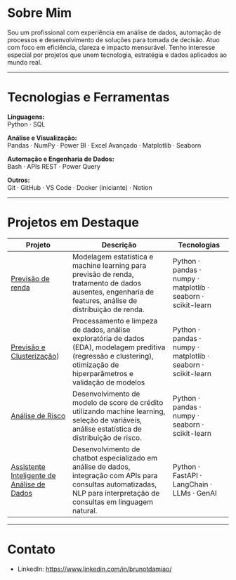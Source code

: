 # Sobre Mim

Sou um profissional com experiência em análise de dados, automação de processos e desenvolvimento de soluções para tomada de decisão. Atuo com foco em eficiência, clareza e impacto mensurável. Tenho interesse especial por projetos que unem tecnologia, estratégia e dados aplicados ao mundo real.

---

# Tecnologias e Ferramentas

**Linguagens:**  
Python · SQL

**Análise e Visualização:**  
Pandas · NumPy · Power BI · Excel Avançado · Matplotlib · Seaborn

**Automação e Engenharia de Dados:**  
Bash · APIs REST · Power Query

**Outros:**  
Git · GitHub · VS Code · Docker (iniciante) · Notion

---

# Projetos em Destaque

| Projeto | Descrição | Tecnologias |
|--------|-----------|-------------|
| [Previsão de renda](https://github.com/BrunoTDamiao/Previsao-de-renda.git) | Modelagem estatística e machine learning para previsão de renda, tratamento de dados ausentes, engenharia de features, análise de distribuição de renda. | Python · pandas · numpy · matplotlib · seaborn · scikit-learn |
| [Previsão e Clusterização](https://github.com/BrunoTDamiao/ProjetoSemantix)) | Processamento e limpeza de dados, análise exploratória de dados (EDA), modelagem preditiva (regressão e clustering), otimização de hiperparâmetros e validação de modelos | Python · pandas · numpy · matplotlib · seaborn · scikit-learn |
| [Análise de Risco](https://github.com/BrunoTDamiao/CreditScoreFinal) |  Desenvolvimento de modelo de score de crédito utilizando machine learning, seleção de variáveis, análise estatística de distribuição de risco. | Python · pandas · numpy · seaborn · scikit-learn |
| [Assistente Inteligente de Análise de Dados](https://github.com/BrunoTDamiao/data_ai) |  Desenvolvimento de chatbot especializado em análise de dados, integração com APIs para consultas automatizadas, NLP para interpretação de consultas em linguagem natural. | Python · FastAPI · LangChain · LLMs · GenAI |


---

# Contato

- LinkedIn: https://www.linkedin.com/in/brunotdamiao/
